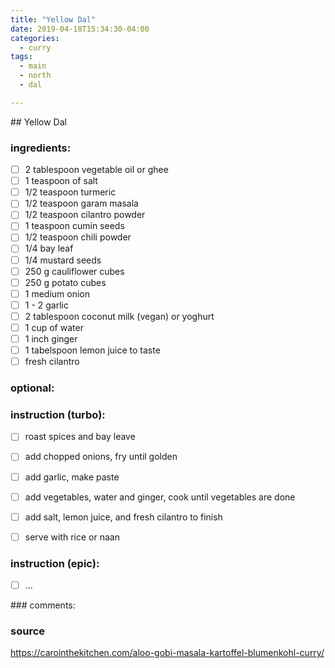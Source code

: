 ```yaml
---
title: "Yellow Dal"
date: 2019-04-18T15:34:30-04:00
categories:
  - curry
tags:
  - main 
  - north
  - dal

---
```


## Yellow Dal



### ingredients:

- [ ] 2 tablespoon vegetable oil or ghee
- [ ] 1 teaspoon of salt
- [ ] 1/2 teaspoon turmeric
- [ ] 1/2 teaspoon garam masala
- [ ] 1/2 teaspoon cilantro powder
- [ ] 1 teaspoon cumin seeds
- [ ] 1/2 teaspoon chili powder
- [ ] 1/4 bay leaf
- [ ] 1/4 mustard seeds
- [ ] 250 g cauliflower cubes
- [ ] 250 g potato cubes
- [ ] 1 medium onion
- [ ] 1 - 2 garlic
- [ ] 2 tablespoon coconut milk (vegan) or yoghurt
- [ ] 1 cup of water
- [ ] 1 inch ginger
- [ ] 1 tabelspoon lemon juice to taste
- [ ] fresh cilantro

### optional:


### instruction (turbo):
- [ ] roast spices and bay leave
- [ ] add chopped onions, fry until golden
- [ ] add garlic, make paste
- [ ] add vegetables, water and ginger, cook until vegetables are done
- [ ] add salt, lemon juice, and fresh cilantro to finish
- [ ] serve with rice or naan


### instruction (epic):
- [ ] ...



### comments:



### source

https://carointhekitchen.com/aloo-gobi-masala-kartoffel-blumenkohl-curry/
